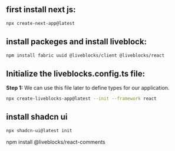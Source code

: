 ## first install next js:
```sh
npx create-next-app@latest
```

## install packeges and install liveblock:
```sh
npm install fabric uuid @liveblocks/client @liveblocks/react
```

## Initialize the liveblocks.config.ts file:
**Step 1:** We can use this file later to define types for our application.

```sh
npx create-liveblocks-app@latest --init --framework react
```

## install shadcn ui
```sh
npx shadcn-ui@latest init
```

npm install @liveblocks/react-comments
